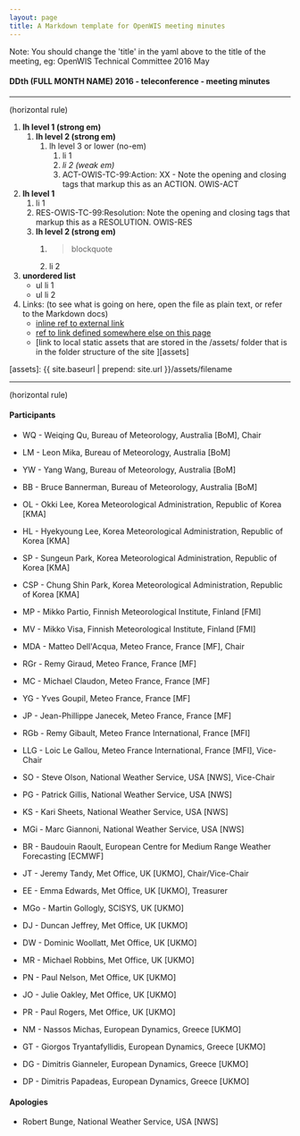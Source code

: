 ```yaml
---
layout: page
title: A Markdown template for OpenWIS meeting minutes
---
```


Note: You should change the 'title' in the yaml above to the title of the meeting, eg:
OpenWIS Technical Committee 2016 May

#### DDth (FULL MONTH NAME) 2016 - teleconference - meeting minutes

---
(horizontal rule)

1. **lh level 1 (strong em)**
	1. **lh level 2 (strong em)**
		1. lh level 3 or lower (no-em)
			1. li 1
			2. _li 2 (weak em)_
			3. ACT-OWIS-TC-99:Action: XX - Note the opening and closing tags that markup this as an ACTION. OWIS-ACT
2. **lh level 1**
	1. li 1
	2. RES-OWIS-TC-99:Resolution: Note the opening and closing tags that markup this as a RESOLUTION. OWIS-RES
	3. **lh level 2 (strong em)**
		1. > blockquote
		2. li 2
3. **unordered list**
	- ul li 1
	- ul li 2
4. Links: (to see what is going on here, open the file as plain text, or refer to the Markdown docs)
	- [inline ref to external link](http://www.example.com)
	- [ref to link defined somewhere else on this page][L1]
	- [link to local static assets that are stored in the /assets/ folder that is in the folder structure of the site ][assets]

[L1]: http://www.example.com
[assets]: {{ site.baseurl | prepend: site.url }}/assets/filename


---
(horizontal rule)

#### Participants

- WQ - Weiqing Qu, Bureau of Meteorology, Australia [BoM], Chair
- LM - Leon Mika, Bureau of Meteorology, Australia [BoM]
- YW - Yang Wang, Bureau of Meteorology, Australia [BoM]
- BB - Bruce Bannerman, Bureau of Meteorology, Australia [BoM]

- OL - Okki Lee, Korea Meteorological Administration, Republic of Korea [KMA]
- HL - Hyekyoung Lee, Korea Meteorological Administration, Republic of Korea [KMA]
- SP - Sungeun Park, Korea Meteorological Administration, Republic of Korea [KMA]
- CSP - Chung Shin Park, Korea Meteorological Administration, Republic of Korea [KMA]

- MP - Mikko Partio, Finnish Meteorological Institute, Finland [FMI]
- MV - Mikko Visa, Finnish Meteorological Institute, Finland [FMI]

- MDA - Matteo Dell'Acqua, Meteo France, France [MF], Chair
- RGr - Remy Giraud, Meteo France, France [MF]
- MC - Michael Claudon, Meteo France, France [MF]
- YG - Yves Goupil, Meteo France, France [MF]
- JP - Jean-Phillippe Janecek, Meteo France, France [MF]

- RGb - Remy Gibault, Meteo France International, France [MFI]
- LLG - Loic Le Gallou, Meteo France International, France [MFI], Vice-Chair

- SO - Steve Olson, National Weather Service, USA [NWS], Vice-Chair
- PG - Patrick Gillis, National Weather Service, USA [NWS]
- KS - Kari Sheets, National Weather Service, USA [NWS]
- MGi - Marc Giannoni, National Weather Service, USA [NWS]

- BR - Baudouin Raoult, European Centre for Medium Range Weather Forecasting [ECMWF]

- JT - Jeremy Tandy, Met Office, UK [UKMO], Chair/Vice-Chair
- EE - Emma Edwards, Met Office, UK [UKMO], Treasurer
- MGo - Martin Gollogly, SCISYS, UK [UKMO]
- DJ - Duncan Jeffrey, Met Office, UK [UKMO]
- DW - Dominic Woollatt, Met Office, UK [UKMO]
- MR - Michael Robbins, Met Office, UK [UKMO]
- PN - Paul Nelson, Met Office, UK [UKMO]
- JO - Julie Oakley, Met Office, UK [UKMO]
- PR - Paul Rogers, Met Office, UK [UKMO]

- NM - Nassos Michas, European Dynamics, Greece [UKMO]
- GT - Giorgos Tryantafyllidis, European Dynamics, Greece [UKMO]
- DG - Dimitris Gianneler, European Dynamics, Greece [UKMO]
- DP - Dimitris Papadeas, European Dynamics, Greece [UKMO]

#### Apologies
- Robert Bunge, National Weather Service, USA [NWS]
